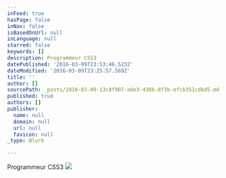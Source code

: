 ```yaml
---
inFeed: true
hasPage: false
inNav: false
isBasedOnUrl: null
inLanguage: null
starred: false
keywords: []
description: Programmeur CSS3
datePublished: '2016-03-09T23:53:46.523Z'
dateModified: '2016-03-09T23:25:57.569Z'
title: ''
author: []
sourcePath: _posts/2016-03-09-13c8f907-ade3-436b-8f3b-efcb351cdbd5.md
published: true
authors: []
publisher:
  name: null
  domain: null
  url: null
  favicon: null
_type: Blurb

---
```

Programmeur CSS3
![](https://the-grid-user-content.s3-us-west-2.amazonaws.com/5b42eda6-5e7c-453b-8d4a-4066f18b8de0.png)